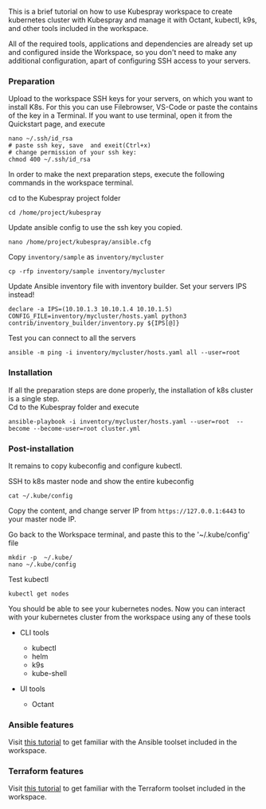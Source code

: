 
This is a brief tutorial on how to use Kubespray workspace to create kubernetes cluster with Kubespray and 
manage it with Octant, kubectl, k9s, and other tools included in the workspace.  

All of the required tools, applications and dependencies are already set up and configured inside the Workspace, so 
you don't need to make any additional configuration, apart of configuring SSH access to your servers. 

### Preparation 

Upload to the workspace SSH keys for your servers, on which you want to install K8s. For this you can use Filebrowser, 
VS-Code or paste the contains of the key in a Terminal. If you want to use terminal, open it from the Quickstart page, and execute 

```
nano ~/.ssh/id_rsa
# paste ssh key, save  and exeit(Ctrl+x) 
# change permission of your ssh key:
chmod 400 ~/.ssh/id_rsa
```

In order to make the next preparation steps, execute the following commands in the workspace terminal.  

cd to the Kubespray project folder

```
cd /home/project/kubespray
```

Update ansible config to use the ssh key you copied.  

```
nano /home/project/kubespray/ansible.cfg
```

Copy `inventory/sample` as `inventory/mycluster`

```
cp -rfp inventory/sample inventory/mycluster
```

Update Ansible inventory file with inventory builder. Set your servers IPS instead! 

```
declare -a IPS=(10.10.1.3 10.10.1.4 10.10.1.5)
CONFIG_FILE=inventory/mycluster/hosts.yaml python3 contrib/inventory_builder/inventory.py ${IPS[@]}
```

Test you can connect to all the servers

```
ansible -m ping -i inventory/mycluster/hosts.yaml all --user=root
```

### Installation 

If all the preparation steps are done properly, the installation of k8s cluster is a single step.  
Cd to the Kubespray folder and execute 

```
ansible-playbook -i inventory/mycluster/hosts.yaml --user=root  --become --become-user=root cluster.yml
```

### Post-installation 

It remains to copy kubeconfig and configure kubectl.  

SSH to k8s master node and show the entire kubeconfig 

```
cat ~/.kube/config
```

Copy the content, and change server IP from `https://127.0.0.1:6443` to your master node IP.  


Go back to the Workspace terminal, and paste this to the '~/.kube/config' file
```
mkdir -p  ~/.kube/
nano ~/.kube/config
```

Test kubectl 

```
kubectl get nodes
```

You should be able to see your kubernetes nodes. Now you can interact with your kubernetes cluster from the workspace using any of these tools 

- CLI tools
    - kubectl 
    - helm 
    - k9s
    - kube-shell

- UI tools
    - Octant


### Ansible features

Visit [this tutorial](../ansible-terraform-workspace/ansible-tools.md) to get familiar with the Ansible toolset included in the workspace.

### Terraform features

Visit [this tutorial](../ansible-terraform-workspace/terraform-tools.md) to get familiar with the Terraform toolset included in the workspace.
